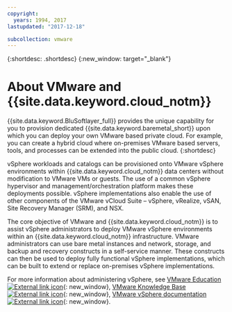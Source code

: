 ```yaml
---
copyright:
  years: 1994, 2017
lastupdated: "2017-12-18"

subcollection: vmware
---
```


{:shortdesc: .shortdesc}
{:new_window: target="_blank"}

# About VMware and {{site.data.keyword.cloud_notm}}

{{site.data.keyword.BluSoftlayer_full}} provides the unique capability for you to provision dedicated {{site.data.keyword.baremetal_short}} upon which you can deploy your own VMware based private cloud. For example, you can create a hybrid cloud where on-premises VMware based servers, tools, and processes can be extended into the public cloud.
{:shortdesc}

<!--VMware administrators can quickly realize cost-effective hybrid cloud characteristics by deploying into the IBM enterprise-grade Global Cloud.-->vSphere workloads and catalogs can be provisioned onto VMware vSphere environments within {{site.data.keyword.cloud_notm}} data centers without modification to VMware VMs or guests. The use of a common vSphere hypervisor and management/orchestration platform makes these deployments possible. vSphere implementations also enable the use of other components of the VMware vCloud Suite – vSphere, vRealize, vSAN, Site Recovery Manager (SRM), and NSX.

The core objective of VMware and {{site.data.keyword.cloud_notm}} is to assist vSphere administrators to deploy VMware vSphere environments within an {{site.data.keyword.cloud_notm}} infrastructure. VMware administrators can use bare metal instances and network, storage, and backup and recovery constructs in a self-service manner. These constructs can then be used to deploy fully functional vSphere implementations, which can be built to extend or replace on-premises vSphere implementations.

For more information about administering vSphere, see [VMware Education ![External link icon](../../icons/launch-glyph.svg "External link icon")](http://mylearn.vmware.com/mgrreg/index.cfm){: new_window}, [VMware Knowledge Base ![External link icon](../../icons/launch-glyph.svg "External link icon")](https://kb.vmware.com/){: new_window}, [VMware vSphere documentation ![External link icon](../../icons/launch-glyph.svg "External link icon")](https://docs.vmware.com/en/VMware-vSphere/index.html){: new_window}.
